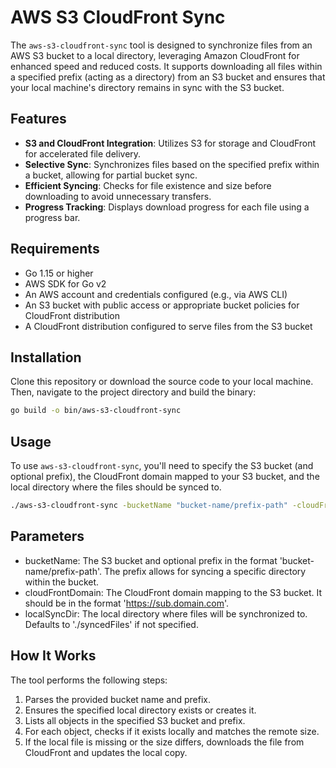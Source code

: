 # AWS S3 CloudFront Sync

The `aws-s3-cloudfront-sync` tool is designed to synchronize files from an AWS S3 bucket to a local directory, leveraging Amazon CloudFront for enhanced speed and reduced costs. It supports downloading all files within a specified prefix (acting as a directory) from an S3 bucket and ensures that your local machine's directory remains in sync with the S3 bucket.

## Features

- **S3 and CloudFront Integration**: Utilizes S3 for storage and CloudFront for accelerated file delivery.
- **Selective Sync**: Synchronizes files based on the specified prefix within a bucket, allowing for partial bucket sync.
- **Efficient Syncing**: Checks for file existence and size before downloading to avoid unnecessary transfers.
- **Progress Tracking**: Displays download progress for each file using a progress bar.

## Requirements

- Go 1.15 or higher
- AWS SDK for Go v2
- An AWS account and credentials configured (e.g., via AWS CLI)
- An S3 bucket with public access or appropriate bucket policies for CloudFront distribution
- A CloudFront distribution configured to serve files from the S3 bucket

## Installation

Clone this repository or download the source code to your local machine. Then, navigate to the project directory and build the binary:

```sh
go build -o bin/aws-s3-cloudfront-sync
```

## Usage

To use `aws-s3-cloudfront-sync`, you'll need to specify the S3 bucket (and optional prefix), the CloudFront domain mapped to your S3 bucket, and the local directory where the files should be synced to.

```sh
./aws-s3-cloudfront-sync -bucketName "bucket-name/prefix-path" -cloudFrontDomain "https://sub.domain.com" -localSyncDir "./syncedFiles"
```

## Parameters

- bucketName: The S3 bucket and optional prefix in the format 'bucket-name/prefix-path'. The prefix allows for syncing a specific directory within the bucket.
- cloudFrontDomain: The CloudFront domain mapping to the S3 bucket. It should be in the format 'https://sub.domain.com'.
- localSyncDir: The local directory where files will be synchronized to. Defaults to './syncedFiles' if not specified.

## How It Works

The tool performs the following steps:

1. Parses the provided bucket name and prefix.
2. Ensures the specified local directory exists or creates it.
3. Lists all objects in the specified S3 bucket and prefix.
4. For each object, checks if it exists locally and matches the remote size.
5. If the local file is missing or the size differs, downloads the file from CloudFront and updates the local copy.